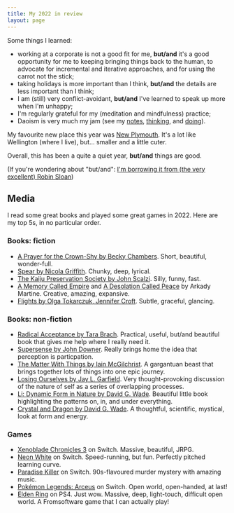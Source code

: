 ```yaml
---
title: My 2022 in review
layout: page
---
```


Some things I learned:

- working at a corporate is not a good fit for me, **but/and** it's a good opportunity for me to keeping bringing things back to the human, to advocate for incremental and iterative approaches, and for using the carrot not the stick;
- taking holidays is more important than I think, **but/and** the details are less important than I think;
- I am (still) very conflict-avoidant, **but/and** I've learned to speak up more when I'm unhappy;
- I'm regularly grateful for my (meditation and mindfulness) practice;
- Daoism is very much my jam (see my [notes](/notes/#daoism), [thinking](/thinking/all/#daoism), and [doing](/doing/all/#daoism)).

My favourite new place this year was [New Plymouth](https://www.newzealand.com/au/new-plymouth/). It's a lot like Wellington (where I live), but... smaller and a little cuter.

Overall, this has been a quite a quiet year, **but/and** things are good.

(If you're wondering about "but/and": [I'm borrowing it from (the very excellent) Robin Sloan](https://www.robinsloan.com/notes/but-and/))

## Media

I read some great books and played some great games in 2022. Here are my top 5s, in no particular order.

### Books: fiction

- [A Prayer for the Crown-Shy by Becky Chambers](https://www.goodreads.com/book/show/40864030-a-prayer-for-the-crown-shy). Short, beautiful, wonder-full.
- [Spear by Nicola Griffith](https://www.goodreads.com/book/show/58032826-spear). Chunky, deep, lyrical.
- [The Kaiju Preservation Society by John Scalzi](https://www.goodreads.com/book/show/59588796-the-kaiju-preservation-society). Silly, funny, fast.
- [A Memory Called Empire](https://www.goodreads.com/book/show/57723963-a-memory-called-empire) and [A Desolation Called Peace](https://www.goodreads.com/book/show/55585233-a-desolation-called-peace) by Arkady Martine. Creative, amazing, expansive.
- [Flights by Olga Tokarczuk, Jennifer Croft](https://www.goodreads.com/book/show/35165929-flights). Subtle, graceful, glancing.

### Books: non-fiction

- [Radical Acceptance by Tara Brach](https://www.goodreads.com/book/show/19363412-radical-acceptance). Practical, useful, but/and beautiful book that gives me help where I really need it.
- [Supersense by John Downer](https://www.goodreads.com/book/show/3230733-supersense). Really brings home the idea that perception is particpation.
- [The Matter With Things by Iain McGilchrist](https://www.goodreads.com/book/show/59577089-the-matter-with-things). A gargantuan beast that brings together lots of things into one epic journey.
- [Losing Ourselves by Jay L. Garfield](https://www.goodreads.com/book/show/61146136-losing-ourselves). Very thought-provoking discussion of the nature of self as a series of overlapping processes.
- [Li: Dynamic Form in Nature by David G. Wade](https://www.goodreads.com/book/show/316280.Li). Beautiful little book highlighting the patterns on, in, and under everything.
- [Crystal and Dragon by David G. Wade](https://www.goodreads.com/book/show/363920.Crystal_and_Dragon). A thoughtful, scientific, mystical, look at form and energy.

### Games

- [Xenoblade Chronicles 3](https://www.nintendo.com/store/products/xenoblade-chronicles-3-switch/) on Switch. Massive, beautiful, JRPG.
- [Neon White](https://neonwhite.rip/) on Switch. Speed-running, but fun. Perfectly pitched learning curve.
- [Paradise Killer](http://paradisekiller.com/) on Switch. 90s-flavoured murder mystery with amazing music.
- [Pokémon Legends: Arceus](https://legends.pokemon.com/en-us/) on Switch. Open world, open-handed, at last!
- [Elden Ring](https://en.bandainamcoent.eu/elden-ring/elden-ring) on PS4. Just wow. Massive, deep, light-touch, difficult open world. A Fromsoftware game that I can actually play!